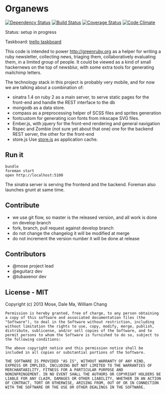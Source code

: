 Organews
================

[![Dependency Status](https://gemnasium.com/greenruby/organews.png)](https://gemnasium.com/greenruby/organews)
[![Build Status](https://travis-ci.org/greenruby/organews.png?branch=develop)](https://travis-ci.org/greenruby/organews)
[![Coverage Status](https://coveralls.io/repos/greenruby/organews/badge.png?branch=develop)](https://coveralls.io/r/greenruby/organews?branch=develop)
[![Code Climate](https://codeclimate.com/github/greenruby/organews.png)](https://codeclimate.com/github/greenruby/organews)

Status: setup in progress

Taskboard: [trello taskboard](https://trello.com/board/greeby-platform/513fd48aa7ed906115001a04)

This code is intended to power http://greenruby.org as a helper
for writing a ruby newsletter, collecting news, triaging them,
collaboratively evaluating them, in a limited group of people.
It could be viewed as a kind of small hackernews on the top of newsblur,
with some extra tools for generating mailchimp letters.

The technology stack in this project is probably very mobile,
and for now we are talking about a combination of:

* sinatra 1.4 on ruby 2
  as a main server, to serve static pages for the front-end and
  handle the REST interface to the db
* mongodb
  as a data store.
* compass
  as a preprocessing helper of SCSS files and sprites generation
* fontcustom
  for generating icon fonts from inkscape SVG files.
* Ember.js, with jquery
  for the front-end rendering and general navigation
* Rspec and Zombie (not sure yet about that one)
  one for the backend REST server, the other for the front-end
* store.js
  Use [store.js](https://github.com/marcuswestin/store.js/blob/master/store.js) as application cache.

Run it
---------

```
bundle
foreman start
open http://localhost:5100
```
The sinatra server is serving the frontend and the backend. Foreman also launches grunt at same time.

Contribute
--------------

* we use git flow, so master is the released version, and all work is done on develop branch
* fork, branch, pull request against develop branch
* do not change the changelog it will be modified at merge
* do not increment the version number it will be done at release

Contributors
---------------

* @mose project lead
* @eguitarz dev
* @tubaxenor dev

License - MIT
-----------

Copyright (c) 2013 Mose, Dale Ma, William Chang

```
Permission is hereby granted, free of charge, to any person obtaining
a copy of this software and associated documentation files (the
"Software"), to deal in the Software without restriction, including
without limitation the rights to use, copy, modify, merge, publish,
distribute, sublicense, and/or sell copies of the Software, and to
permit persons to whom the Software is furnished to do so, subject to
the following conditions:

The above copyright notice and this permission notice shall be
included in all copies or substantial portions of the Software.

THE SOFTWARE IS PROVIDED "AS IS", WITHOUT WARRANTY OF ANY KIND,
EXPRESS OR IMPLIED, INCLUDING BUT NOT LIMITED TO THE WARRANTIES OF
MERCHANTABILITY, FITNESS FOR A PARTICULAR PURPOSE AND
NONINFRINGEMENT. IN NO EVENT SHALL THE AUTHORS OR COPYRIGHT HOLDERS BE
LIABLE FOR ANY CLAIM, DAMAGES OR OTHER LIABILITY, WHETHER IN AN ACTION
OF CONTRACT, TORT OR OTHERWISE, ARISING FROM, OUT OF OR IN CONNECTION
WITH THE SOFTWARE OR THE USE OR OTHER DEALINGS IN THE SOFTWARE.
```
